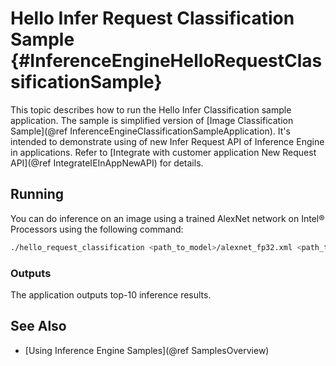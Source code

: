 # Hello Infer Request Classification Sample {#InferenceEngineHelloRequestClassificationSample}

This topic describes how to run the Hello Infer Classification sample application.
The sample is simplified version of [Image Classification Sample](@ref InferenceEngineClassificationSampleApplication). 
It's intended to demonstrate using of new Infer Request API of Inference Engine in applications. Refer to 
[Integrate with customer application New Request API](@ref IntegrateIEInAppNewAPI) for details. 

## Running

You can do inference on an image using a trained AlexNet network on Intel&reg; Processors using the following command:
```sh
./hello_request_classification <path_to_model>/alexnet_fp32.xml <path_to_image>/cat.bmp CPU
```

### Outputs

The application outputs top-10 inference results. 


## See Also 
* [Using Inference Engine Samples](@ref SamplesOverview)
